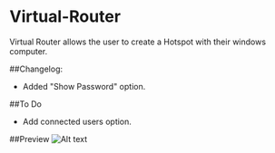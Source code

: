 # Virtual-Router
Virtual Router allows the user to create a Hotspot with their windows computer.

##Changelog:
- Added "Show Password" option.

##To Do
- Add connected users option.

##Preview
![Alt text](http://i.imgur.com/rDhH4t5.png "Screenshot")
